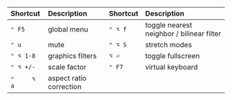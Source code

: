 | Shortcut    | Description             | Shortcut | Description                               |
| :-          | :-                      | :-       | :-                                        |
| `⌃ F5`      | global menu             | `⌃ ⌥ f`  | toggle nearest neighbor / bilinear filter |
| `⌃ u`       | mute                    | `⌃ ⌥ S`  | stretch modes                             |
| `⌃ ⌥ 1-8`   | graphics filters        | `⌥ ⏎ `   | toggle fullscreen                         |
| `⌃ ⌥ +/-`   | scale factor            | `⌃ F7`   | virtual keyboard                          |
| `⌃     ⌥ a` | aspect ratio correction |          |                                           |




